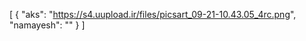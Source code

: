 [
  {
    "aks": "https://s4.uupload.ir/files/picsart_09-21-10.43.05_4rc.png",
    "namayesh": ""
  }
]
